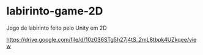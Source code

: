 # labirinto-game-2D
Jogo de labirinto feito pelo Unity em 2D 

https://drive.google.com/file/d/10z036STg5h27j4tS_2mL8tbpk4UZkqee/view

